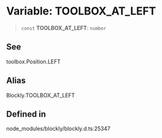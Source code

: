 # Variable: TOOLBOX_AT_LEFT

> `const` **TOOLBOX_AT_LEFT**: `number`

## See

toolbox.Position.LEFT

## Alias

Blockly.TOOLBOX_AT_LEFT

## Defined in

node_modules/blockly/blockly.d.ts:25347
